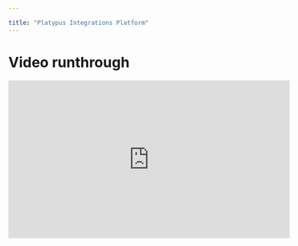 ```yaml
---

title: "Platypus Integrations Platform"
---
```




<link rel="stylesheet" type="text/css" href="/stylesheets/biztech.css" />







# Video runthrough

<iframe width="560" height="315" src="https://www.youtube.com/embed/tk-dN0Lm-II" title="YouTube video player" frameborder="0" allow="accelerometer; autoplay; clipboard-write; encrypted-media; gyroscope; picture-in-picture" allowfullscreen></iframe>
